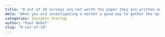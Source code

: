 ```yaml
---
title: "8 out of 10 surveys are not worth the paper they are written on"
meta: "When you are investigating a market a good way to gather the opinions of potential customers is to use a survey - but only if you do it right"
categories: Insights Startup
author: "Paul Nebel"
slug: "8-out-of-10"
---
```



